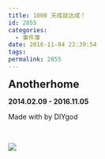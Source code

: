```yaml
---
title: 1000 天成就达成！
id: 2855
categories:
  - 事件簿
date: 2016-11-04 22:39:54
tags:
permalink: 2855 
---
```


<span style="font-size: 16pt;">**Anotherhome**</span>

**2014.02.09 - 2016.11.05**

Made with  by DIYgod

&nbsp;

![](/images/1000.jpg)